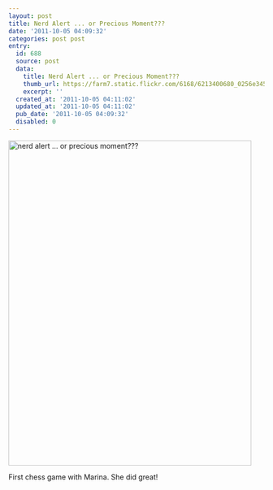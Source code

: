 ```yaml
---
layout: post
title: Nerd Alert ... or Precious Moment???
date: '2011-10-05 04:09:32'
categories: post post
entry:
  id: 688
  source: post
  data:
    title: Nerd Alert ... or Precious Moment???
    thumb_url: https://farm7.static.flickr.com/6168/6213400680_0256e34560_s.jpg
    excerpt: ''
  created_at: '2011-10-05 04:11:02'
  updated_at: '2011-10-05 04:11:02'
  pub_date: '2011-10-05 04:09:32'
  disabled: 0
---
```

<a href="http://www.flickr.com/photos/thenobot/6213400680/" title="nerd alert ... or precious moment??? by thenobot, on Flickr"><img src="https://farm7.static.flickr.com/6168/6213400680_0256e34560_z.jpg" width="478" height="640" alt="nerd alert ... or precious moment???"></a>

First chess game with Marina.  She did great!
